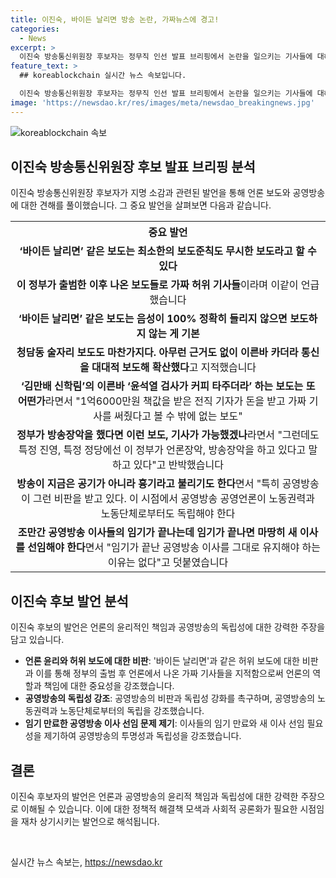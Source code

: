 ```yaml
---
title: 이진숙, 바이든 날리면 방송 논란, 가짜뉴스에 경고!
categories:
  - News
excerpt: >
  이진숙 방송통신위원장 후보자는 정무직 인선 발표 브리핑에서 논란을 일으키는 기사들에 대해 비판했습니다. 그는 언론의 보도 준칙을 무시한 보도를 지적하며, 특히 공영방송과 언론의 독립성을 강조했습니다. 또한, 공영방송 이사들의 임기가 끝나면 새 이사를 선임해야 한다고 강조했습니다.
feature_text: >
  ## koreablockchain 실시간 뉴스 속보입니다.

  이진숙 방송통신위원장 후보자는 정무직 인선 발표 브리핑에서 논란을 일으키는 기사들에 대해 비판했습니다. 그는 언론의 보도 준칙을 무시한 보도를 지적하며, 특히 공영방송과 언론의 독립성을 강조했습니다. 또한, 공영방송 이사들의 임기가 끝나면 새 이사를 선임해야 한다고 강조했습니다.
image: 'https://newsdao.kr/res/images/meta/newsdao_breakingnews.jpg'
---
```


<p><img src="https://newsdao.kr/res/images/meta/newsdao_breakingnews.jpg" alt="koreablockchain 속보" /></p>

<h2 data-ke-size="size26">이진숙 방송통신위원장 후보 발표 브리핑 분석</h2>

<p data-ke-size="size16">이진숙 방송통신위원장 후보자가 지명 소감과 관련된 발언을 통해 언론 보도와 공영방송에 대한 견해를 풀이했습니다. 그 중요 발언을 살펴보면 다음과 같습니다.</p>

<table>
  <tr>
    <th>중요 발언</th>
  </tr>
  <tr>
    <td style="text-align: center; height: 17px;"><b>‘바이든 날리면’ 같은 보도는 최소한의 보도준칙도 무시한 보도라고 할 수 있다</b></td>
  </tr>
  <tr>
    <td style="text-align: center; height: 17px;"><b>이 정부가 출범한 이후 나온 보도들로 가짜 허위 기사들</b>이라며 이같이 언급했습니다</td>
  </tr>
  <tr>
    <td style="text-align: center; height: 17px;"><b>‘바이든 날리면’ 같은 보도는 음성이 100% 정확히 들리지 않으면 보도하지 않는 게 기본</b></td>
  </tr>
  <tr>
    <td style="text-align: center; height: 17px;"><b>청담동 술자리 보도도 마찬가지다. 아무런 근거도 없이 이른바 카더라 통신을 대대적 보도해 확산했다</b>고 지적했습니다</td>
  </tr>
  <tr>
    <td style="text-align: center; height: 17px;"><b>‘김만배 신학림’의 이른바 ‘윤석열 검사가 커피 타주더라’ 하는 보도는 또 어떤가</b>라면서 "1억6000만원 책값을 받은 전직 기자가 돈을 받고 가짜 기사를 써줬다고 볼 수 밖에 없는 보도"</td>
  </tr>
  <tr>
    <td style="text-align: center; height: 17px;"><b>정부가 방송장악을 했다면 이런 보도, 기사가 가능했겠나</b>라면서 "그런데도 특정 진영, 특정 정당에선 이 정부가 언론장악, 방송장악을 하고 있다고 말하고 있다"고 반박했습니다</td>
  </tr>
  <tr>
    <td style="text-align: center; height: 17px;"><b>방송이 지금은 공기가 아니라 흉기라고 불리기도 한다</b>면서 "특히 공영방송이 그런 비판을 받고 있다. 이 시점에서 공영방송 공영언론이 노동권력과 노동단체로부터도 독립해야 한다</td>
  </tr>
  <tr>
    <td style="text-align: center; height: 17px;"><b>조만간 공영방송 이사들의 임기가 끝나는데 임기가 끝나면 마땅히 새 이사를 선임해야 한다</b>면서 "임기가 끝난 공영방송 이사를 그대로 유지해야 하는 이유는 없다"고 덧붙였습니다</td>
  </tr>
</table>

<h2 data-ke-size="size26">이진숙 후보 발언 분석</h2>

<p data-ke-size="size16">이진숙 후보의 발언은 언론의 윤리적인 책임과 공영방송의 독립성에 대한 강력한 주장을 담고 있습니다.</p>

<ul>
  <li><b>언론 윤리와 허위 보도에 대한 비판</b>: '바이든 날리면'과 같은 허위 보도에 대한 비판과 이를 통해 정부의 출범 후 언론에서 나온 가짜 기사들을 지적함으로써 언론의 역할과 책임에 대한 중요성을 강조했습니다.</li>
  <li><b>공영방송의 독립성 강조</b>: 공영방송의 비판과 독립성 강화를 촉구하며, 공영방송의 노동권력과 노동단체로부터의 독립을 강조했습니다.</li>
  <li><b>임기 만료한 공영방송 이사 선임 문제 제기</b>: 이사들의 임기 만료와 새 이사 선임 필요성을 제기하여 공영방송의 투명성과 독립성을 강조했습니다.</li>
</ul>

<h2 data-ke-size="size26">결론</h2>

<p data-ke-size="size16">이진숙 후보자의 발언은 언론과 공영방송의 윤리적 책임과 독립성에 대한 강력한 주장으로 이해될 수 있습니다. 이에 대한 정책적 해결책 모색과 사회적 공론화가 필요한 시점임을 재차 상기시키는 발언으로 해석됩니다.</p>

<p data-ke-size="size16">&nbsp;</p>
실시간 뉴스 속보는, <a href="https://newsdao.kr" rel="dofollow">https://newsdao.kr</a>


